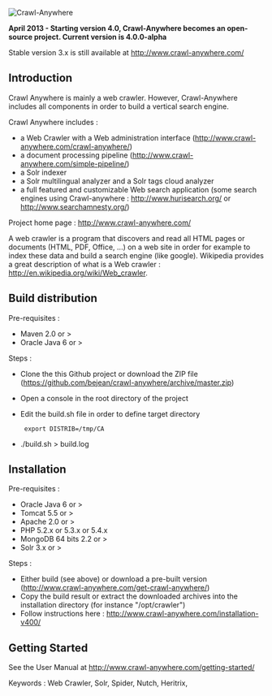 ![Crawl-Anywhere](http://www.crawl-anywhere.com/logo.png "Crawl-Anywhere")

<strong>April 2013 - Starting version 4.0, Crawl-Anywhere becomes an open-source project. Current version is 4.0.0-alpha</strong>

Stable version 3.x is still available at http://www.crawl-anywhere.com/



Introduction
------------

Crawl Anywhere is mainly a web crawler. However, Crawl-Anywhere includes all components in order to build a vertical search engine. 

Crawl Anywhere includes :   

* a Web Crawler with a Web administration interface (http://www.crawl-anywhere.com/crawl-anywhere/)
* a document processing pipeline (http://www.crawl-anywhere.com/simple-pipeline/)
* a Solr indexer
* a Solr multilingual analyzer and a Solr tags cloud analyzer
* a full featured and customizable Web search application (some search engines using Crawl-anywhere : http://www.hurisearch.org/ or http://www.searchamnesty.org/)

Project home page : http://www.crawl-anywhere.com/

A web crawler is a program that discovers and read all HTML pages or documents (HTML, PDF, Office, ...) on a web site in order for example to index these data and build a search engine (like google). Wikipedia provides a great description of what is a Web crawler : http://en.wikipedia.org/wiki/Web_crawler.


Build distribution
------------------

Pre-requisites : 

* Maven 2.0 or > 
* Oracle Java 6 or >

Steps :

* Clone the this Github project or download the ZIP file (https://github.com/bejean/crawl-anywhere/archive/master.zip)
* Open a console in the root directory of the project
* Edit the build.sh file in order to define target directory

       export DISTRIB=/tmp/CA
       
* ./build.sh > build.log


Installation
------------

Pre-requisites : 

* Oracle Java 6 or >
* Tomcat 5.5 or >
* Apache 2.0 or >
* PHP 5.2.x or 5.3.x or 5.4.x
* MongoDB 64 bits 2.2 or >
* Solr 3.x or >


Steps :

* Either build (see above) or download a pre-built version (http://www.crawl-anywhere.com/get-crawl-anywhere/)
* Copy the build result or extract the downloaded archives into the installation directory (for instance "/opt/crawler")
* Follow instructions here : http://www.crawl-anywhere.com/installation-v400/


Getting Started
---------------

See the User Manual at http://www.crawl-anywhere.com/getting-started/


Keywords : Web Crawler, Solr, Spider, Nutch, Heritrix, 